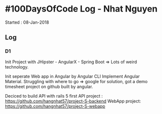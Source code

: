 # #100DaysOfCode Log - Nhat Nguyen
Started : 08-Jan-2018

## Log

### D1
Init Project with JHipster - AngularX - Spring Boot
=> Lots of weird technology. 

Init seperate Web app in Angular by Angular CLI 
Implement Angular Material. 
Struggling with where to go => google for solution, got a demo timesheet project on github built by angular. 

Deciced to build API with rails 5 first 
API project : 
https://github.com/hangnhat57/project-S-backend
WebApp project: 
https://github.com/hangnhat57/project-S-webapp
